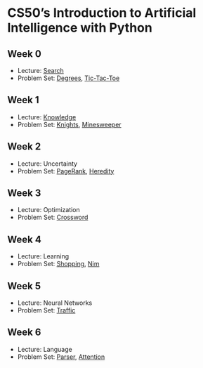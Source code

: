 # CS50’s Introduction to Artificial Intelligence with Python

## Week 0

- Lecture: [Search](src0)
- Problem Set: [Degrees](degrees), [Tic-Tac-Toe](tictactoe)

## Week 1

- Lecture: [Knowledge](src1)
- Problem Set: [Knights](knights), [Minesweeper](minesweeper)

## Week 2

- Lecture: Uncertainty
- Problem Set: [PageRank](pagerank), [Heredity](heredity)

## Week 3

- Lecture: Optimization
- Problem Set: [Crossword](crossword)

## Week 4

- Lecture: Learning
- Problem Set: [Shopping](shopping), [Nim](nim)

## Week 5

- Lecture: Neural Networks
- Problem Set: [Traffic](traffic)

## Week 6

- Lecture: Language
- Problem Set: [Parser](parser), [Attention](attention)
